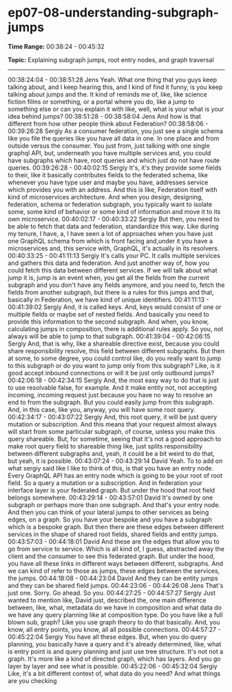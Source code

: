 # ep07-08-understanding-subgraph-jumps

**Time Range:** 00:38:24 - 00:45:32

**Topic:** Explaining subgraph jumps, root entry nodes, and graph traversal

---

00:38:24:04 - 00:38:51:28
Jens
Yeah. What one thing that you guys keep talking about, and I keep hearing this, and I kind of
find it funny, is you keep talking about jumps and the. It kind of reminds me of, like, like science
fiction films or something, or a portal where you do, like a jump to something else or can you
explain it with like, well, what is your what is your idea behind jumps?
00:38:51:28 - 00:38:58:04
Jens
And how is that different from how other people think about Federation?
00:38:58:06 - 00:39:26:28
Sergiy
As a consumer federation, you just see a single schema like you file the queries like you have
all data in one. In one place and from outside versus the consumer. You just from, just talking
with one single graphql API, but, underneath you have multiple services and, you could have
subgraphs which have, root queries and which just do not have route queries.
00:39:26:28 - 00:40:02:15
Sergiy
It's, it's they provide some fields to their, like it basically contributes fields to the federated
schema, like whenever you have type user and maybe you have, addresses service which
provides you with an address. And this is like, Federation itself with kind of microservices
architecture. And when you design, designing, federation, schema or federation subgraph, you
typically want to isolate some, some kind of behavior or some kind of information and move it to
its own microservice.
00:40:02:17 - 00:40:33:22
Sergiy
But then, you need to be able to fetch that data and federation, standardize this way. Like during
my tenure, I have, a, I have seen a lot of approaches when you have just one GraphQL schema
from which is front facing and,under it you have a microservices and, this service with,
GraphQL, it's actually in its resolvers.
00:40:33:25 - 00:41:11:13
Sergiy
It's calls your PC. It calls multiple services and gathers this data and federation. And just
another way of, how you could fetch this data between different services. If we will talk about
what jump it is, jump is an event when, you get all the fields from the current subgraph and you
don't have any fields anymore, and you need to, fetch the fields from another subgraph, but
there is a rules for this jumps and that, basically in Federation, we have kind of unique
identifiers.
00:41:11:13 - 00:41:39:02
Sergiy
And, it is called keys. And, keys would consist of one or multiple fields or maybe set of nested
fields. And basically you need to provide this information to the second subgraph. And when,
you know, calculating jumps in composition, there is additional rules apply. So you, not always
will be able to jump to that subgraph.
00:41:39:04 - 00:42:06:15
Sergiy
And, that is why, like a shareable directive exist, because you could share responsibility resolve,
this field between different subgraphs. But then at some, to some degree, you could control like,
do you really want to jump to this subgraph or do you want to jump only from this subgraph?
Like, is it good accept inbound connections or will it be just only outbound jumps?
00:42:06:18 - 00:42:34:15
Sergiy
And, the most easy way to do that is just to use resolvable false, for example. And it make entity
not, not accepting incoming, incoming request just because you have no way to resolve an end
to from the subgraph. But you could easily jump from this subgraph. And, in this case, like you,
anyway, you will have some root query.
00:42:34:17 - 00:43:07:22
Sergiy
And, this root query, it will be just query mutation or subscription. And this means that your
request almost always will start from some particular subgraph, of course, unless you make this
query shareable. But, for sometime, seeing that it's not a good approach to make root query
field to shareable thing like, just splits responsibility between different subgraphs and, yeah, it
could be a bit weird to do that, but yeah, it is possible.
00:43:07:24 - 00:43:29:14
David
Yeah. To to add on what sergiy said like I like to think of this, is that you have an entry node.
Every GraphQL API has an entry node which is going to be your root of root field. So a query a
mutation or a subscription. And in federation your interface layer is your federated graph. But
under the hood that root field belongs somewhere.
00:43:29:14 - 00:43:57:01
David
It's owned by one subgraph or perhaps more than one subgraph. And that's your entry node.
And then you can think of your lateral jumps to other services as being edges, on a graph. So
you have your bespoke and you have a subgraph which is a bespoke graph. But then there are
these edges between different services in the shape of shared root fields, shared fields and
entity jumps.
00:43:57:03 - 00:44:18:01
David
And these are the edges that allow you to go from service to service. Which is all kind of, I
guess, abstracted away the client and the consumer to see this federated graph. But under the
hood, you have all these links in different ways between different, subgraphs. And we can kind
of refer to those as jumps, these edges between the services, the jumps.
00:44:18:08 - 00:44:23:04
David
And they can be entity jumps and they can be shared field jumps.
00:44:23:06 - 00:44:26:08
Jens
That's just one. Sorry. Go ahead. So you.
00:44:27:25 - 00:44:57:27
Sergiy
Just wanted to mention like, David just, described the, one main difference between, like, what,
metadata do we have in composition and what data do we have any query planning like at
composition type. Do you have like a full blown sub, graph? Like you use graph theory to do that
basically. And, you know, all entry points, you know, all all possible connections.
00:44:57:27 - 00:45:22:04
Sergiy
You have all these edges. But, when you do query planning, you basically have a query and it's
already determined, like, what is entry point is and query planning and just use tree structure.
It's not not a graph. It's more like a kind of directed graph, which has layers. And you go layer by
layer and see what is possible.
00:45:22:06 - 00:45:32:04
Sergiy
Like, it's a bit different context of, what data do you need? And what things are you checking